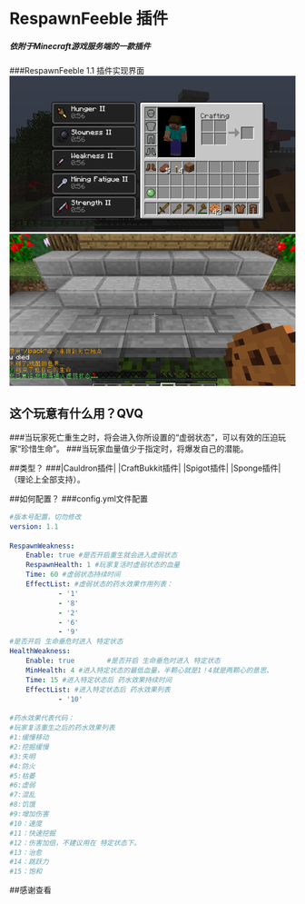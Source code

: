 # RespawnFeeble 插件
##### 依附于Minecraft游戏服务端的一款插件
###RespawnFeeble 1.1 插件实现界面
![1.png](1.png)
![2.png](2.png)

## 这个玩意有什么用？QVQ
###当玩家死亡重生之时，将会进入你所设置的“虚弱状态”，可以有效的压迫玩家“珍惜生命”。
###当玩家血量值少于指定时，将爆发自己的潜能。

##类型？
###|Cauldron插件| |CraftBukkit插件| |Spigot插件| |Sponge插件| （理论上全部支持）。

##如何配置？ 
###config.yml文件配置

```yml
#版本号配置，切勿修改
version: 1.1

RespawnWeakness:
    Enable: true #是否开启重生就会进入虚弱状态
    RespawnHealth: 1 #玩家复活时虚弱状态的血量
    Time: 60 #虚弱状态持续时间
    EffectList: #虚弱状态的药水效果作用列表：
            - '1'
            - '8'
            - '2'
            - '6'
            - '9'
#是否开启 生命垂危时进入 特定状态
HealthWeakness:
    Enable: true        #是否开启 生命垂危时进入 特定状态
    MinHealth: 4 #进入特定状态的最低血量，半颗心就是1！4就是两颗心的意思、
    Time: 15 #进入特定状态后 药水效果持续时间
    EffectList: #进入特定状态后 药水效果列表
            - '10'

#药水效果代表代码：
#玩家复活重生之后的药水效果列表
#1:缓慢移动
#2:挖掘缓慢
#3:失明
#4:防火
#5:枯萎
#6:虚弱
#7:混乱
#8:饥饿
#9:增加伤害
#10：速度
#11：快速挖掘
#12：伤害加倍，不建议用在 特定状态下。
#13：治愈
#14：跳跃力
#15：饱和
```

##感谢查看
